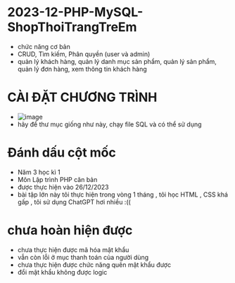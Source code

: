 # 2023-12-PHP-MySQL-ShopThoiTrangTreEm
- chức năng cơ bản
- CRUD, Tìm kiếm, Phân quyền (user và admin)
- quản lý khách hàng, quản lý danh mục sản phẩm, quản lý sản phẩm, quản lý đơn hàng, xem thông tin khách hàng
# CÀI ĐẶT CHƯƠNG TRÌNH
- ![image](https://github.com/hiepnx03/2023-12-PHP-MySQL-ShopThoiTrangTreEm/assets/71397941/56eb8b8d-6565-4105-95f2-5fb9941c758b)
- hãy để thư mục giống như này, chạy file SQL và có thể sử dụng
# Đánh dấu cột mốc 
- Năm 3 học kì 1
- Môn Lập trình PHP căn bản
- được thực hiện vào 26/12/2023
- bài tập lớn này tôi thực hiện trong vòng 1 tháng , tôi học HTML , CSS khá gấp , tôi sử dụng ChatGPT hơi nhiều :((
# chưa hoàn hiện được
- chưa thực hiện được mã hóa mật khẩu
- vẫn còn lỗi ở mục thanh toán của người dùng
- chưa thực hiện được chức năng quên mật khẩu được
- đổi mật khẩu không được logic
